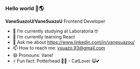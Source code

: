 ### Hello world 👋🌎


**VaneSuazoU/VaneSuazoU** Frontend Developer

- 🔭 I’m currently studying at Laboratoria 🤓
- 🌱 I’m currently learning React 
- 💬 Ask me about https://www.linkedin.com/in/vanesuazou/
- 📫 How to reach me: vsuazo.93@gmail.com
- 😄 Pronouns: Vane!
- ⚡ Fun fact: Potterhead 🧙‍♂️ - CatLover 😺💕
